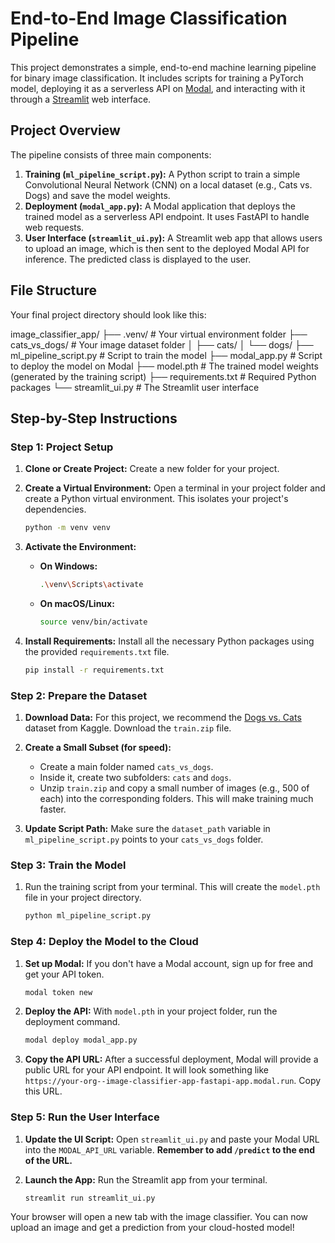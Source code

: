 # End-to-End Image Classification Pipeline

This project demonstrates a simple, end-to-end machine learning pipeline for binary image classification. It includes scripts for training a PyTorch model, deploying it as a serverless API on [Modal](https://modal.com/), and interacting with it through a [Streamlit](https://streamlit.io/) web interface.

## Project Overview

The pipeline consists of three main components:

1.  **Training (`ml_pipeline_script.py`):** A Python script to train a simple Convolutional Neural Network (CNN) on a local dataset (e.g., Cats vs. Dogs) and save the model weights.
2.  **Deployment (`modal_app.py`):** A Modal application that deploys the trained model as a serverless API endpoint. It uses FastAPI to handle web requests.
3.  **User Interface (`streamlit_ui.py`):** A Streamlit web app that allows users to upload an image, which is then sent to the deployed Modal API for inference. The predicted class is displayed to the user.

## File Structure

Your final project directory should look like this:


image_classifier_app/
├── .venv/                     # Your virtual environment folder
├── cats_vs_dogs/              # Your image dataset folder
│   ├── cats/
│   └── dogs/
├── ml_pipeline_script.py      # Script to train the model
├── modal_app.py               # Script to deploy the model on Modal
├── model.pth                  # The trained model weights (generated by the training script)
├── requirements.txt           # Required Python packages
└── streamlit_ui.py            # The Streamlit user interface


## Step-by-Step Instructions

### Step 1: Project Setup

1.  **Clone or Create Project:** Create a new folder for your project.

2.  **Create a Virtual Environment:** Open a terminal in your project folder and create a Python virtual environment. This isolates your project's dependencies.
    ```bash
    python -m venv venv
    ```

3.  **Activate the Environment:**
    * **On Windows:**
        ```bash
        .\venv\Scripts\activate
        ```
    * **On macOS/Linux:**
        ```bash
        source venv/bin/activate
        ```

4.  **Install Requirements:** Install all the necessary Python packages using the provided `requirements.txt` file.
    ```bash
    pip install -r requirements.txt
    ```

### Step 2: Prepare the Dataset

1.  **Download Data:** For this project, we recommend the [Dogs vs. Cats](https://www.kaggle.com/c/dogs-vs-cats/data) dataset from Kaggle. Download the `train.zip` file.

2.  **Create a Small Subset (for speed):**
    * Create a main folder named `cats_vs_dogs`.
    * Inside it, create two subfolders: `cats` and `dogs`.
    * Unzip `train.zip` and copy a small number of images (e.g., 500 of each) into the corresponding folders. This will make training much faster.

3.  **Update Script Path:** Make sure the `dataset_path` variable in `ml_pipeline_script.py` points to your `cats_vs_dogs` folder.

### Step 3: Train the Model

1.  Run the training script from your terminal. This will create the `model.pth` file in your project directory.
    ```bash
    python ml_pipeline_script.py
    ```

### Step 4: Deploy the Model to the Cloud

1.  **Set up Modal:** If you don't have a Modal account, sign up for free and get your API token.
    ```bash
    modal token new
    ```

2.  **Deploy the API:** With `model.pth` in your project folder, run the deployment command.
    ```bash
    modal deploy modal_app.py
    ```

3.  **Copy the API URL:** After a successful deployment, Modal will provide a public URL for your API endpoint. It will look something like `https://your-org--image-classifier-app-fastapi-app.modal.run`. Copy this URL.

### Step 5: Run the User Interface

1.  **Update the UI Script:** Open `streamlit_ui.py` and paste your Modal URL into the `MODAL_API_URL` variable. **Remember to add `/predict` to the end of the URL.**

2.  **Launch the App:** Run the Streamlit app from your terminal.
    ```bash
    streamlit run streamlit_ui.py
    ```

Your browser will open a new tab with the image classifier. You can now upload an image and get a prediction from your cloud-hosted model!

